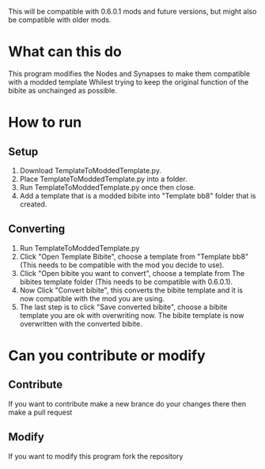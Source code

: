 This will be compatible with 0.6.0.1 mods and future versions, but might also be compatible with older mods.

# What can this do
This program modifies the Nodes and Synapses to make them compatible with a modded template
Whilest trying to keep the original function of the bibite as unchainged as possible.

# How to run
## Setup
1. Download TemplateToModdedTemplate.py.
2. Place TemplateToModdedTemplate.py into a folder.
3. Run TemplateToModdedTemplate.py once then close.
4. Add a template that is a modded bibite into "Template bb8" folder that is created.

## Converting
1. Run TemplateToModdedTemplate.py
2. Click "Open Template Bibite", choose a template from "Template bb8" (This needs to be compatible with the mod you decide to use).
3. Click "Open bibite you want to convert", choose a template from The bibites template folder (This needs to be compatible with 0.6.0.1).
4. Now Click "Convert bibite", this converts the bibite template and it is now compatible with the mod you are using.
5. The last step is to click "Save converted bibite", choose a bibite template you are ok with overwriting now. The bibite template is now overwritten with the converted bibite.

# Can you contribute or modify
## Contribute
If you want to contribute make a new brance do your changes there then make a pull request

## Modify
If you want to modify this program fork the repository
